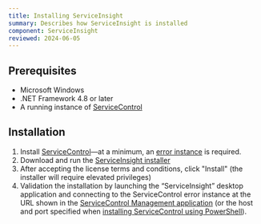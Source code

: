 ```yaml
---
title: Installing ServiceInsight
summary: Describes how ServiceInsight is installed
component: ServiceInsight
reviewed: 2024-06-05
---
```


## Prerequisites

- Microsoft Windows
- .NET Framework 4.8 or later
- A running instance of [ServiceControl](/servicecontrol)

## Installation

1. Install [ServiceControl](/servicecontrol/installation.md)—at a minimum, an [error instance](/servicecontrol/#servicecontrol-instance-types) is required.
1. Download and run the [ServiceInsight installer](https://github.com/Particular/ServiceInsight/releases)
1. After accepting the license terms and conditions, click "Install" (the installer will require elevated privileges)
1. Validation the installation by launching the “ServiceInsight” desktop application and connecting to the ServiceControl error instance at the URL shown in the [ServiceControl Management application](/servicecontrol/installation.md#installing-servicecontrol-instances) (or the host and port specified when [installing ServiceControl using PowerShell](/servicecontrol/powershell.md)). 
